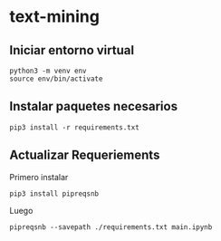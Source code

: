 # text-mining

## Iniciar entorno virtual
```
python3 -m venv env
source env/bin/activate
```
## Instalar paquetes necesarios
```
pip3 install -r requirements.txt
``` 
## Actualizar Requeriements

Primero instalar
```
pip3 install pipreqsnb
```

Luego
```
pipreqsnb --savepath ./requirements.txt main.ipynb
```